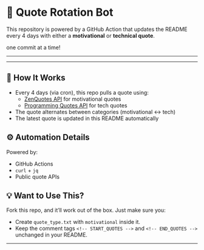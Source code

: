# 🧠 Quote Rotation Bot

This repository is powered by a GitHub Action that updates the README every 4 days with either a **motivational** or **technical quote**.

one commit at a time!

---

<!-- START_QUOTES -->


<!-- END_QUOTES -->

---

## 📅 How It Works

- Every 4 days (via cron), this repo pulls a quote using:
  - [ZenQuotes API](https://zenquotes.io) for motivational quotes
  - [Programming Quotes API](https://programming-quotes-api.vercel.app) for tech quotes
- The quote alternates between categories (motivational ↔ tech)
- The latest quote is updated in this README automatically

## ⚙️ Automation Details

Powered by:
- GitHub Actions
- `curl` + `jq`
- Public quote APIs

## 💡 Want to Use This?

Fork this repo, and it’ll work out of the box. Just make sure you:
- Create `quote_type.txt` with `motivational` inside it.
- Keep the comment tags `<!-- START_QUOTES -->` and `<!-- END_QUOTES -->` unchanged in your README.

---

